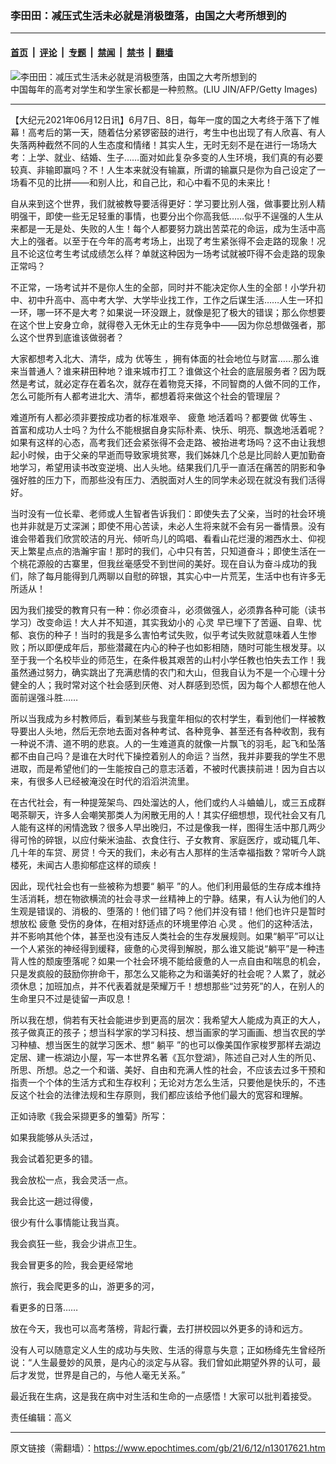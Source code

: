 ### 李田田：减压式生活未必就是消极堕落，由国之大考所想到的

---

#### [首页](../../../..?n13017621) &nbsp;|&nbsp; [评论](../../../../../epoch-comment?n13017621) &nbsp;|&nbsp; [专题](../../../../../epoch-special?n13017621) &nbsp;|&nbsp; [禁闻](../../../../../epoch-news?n13017621) &nbsp;|&nbsp; [禁书](../../../../../books?n13017621) &nbsp;|&nbsp; [翻墙](https://github.com/gfw-breaker/nogfw/blob/master/README.md?n13017621)


<div><img alt="李田田：减压式生活未必就是消极堕落，由国之大考所想到的" class="attachment-djy_600_400 size-djy_600_400 wp-post-image" src="https://i.epochtimes.com/assets/uploads/2018/05/GettyImages-88276807-600x400.jpg"/>
<div class="caption">
 中国每年的高考对学生和学生家长都是一种煎熬。(LIU JIN/AFP/Getty Images)
</div></div><hr/><div class="post_content" id="artbody" itemprop="articleBody">
 <!-- article content begin -->
 <p>
  【大纪元2021年06月12日讯】6月7日、8日，每年一度的国之大考终于落下了帷幕！高考后的第一天，随着估分紧锣密鼓的进行，考生中也出现了有人欣喜、有人失落两种截然不同的人生态度和情绪！其实人生，无时无刻不是在进行一场场大考：上学、就业、结婚、生子……面对如此复杂多变的人生环境，我们真的有必要较真、非输即赢吗？不！​人生本来就没有输赢，所谓的输赢只是你为自己设定了一场看不见的比拼——和别人比，和自己比，和心中看不见的未来比！
 </p>
 <p>
  自从来到这个世界，我们就被教导要活得更好：学习要比别人强，做事要比别人精明强干，即使一些无足轻重的事情，也要分出个你高我低……似乎不逞强的人生从来都是一无是处、失败的人生！每个人都要努力跳出苦菜花的命运，成为生活中高大上的强者。以至于在今年的高考考场上，出现了考生紧张得不会走路的现象！况且不论这位考生考试成绩怎么样？单就这种因为一场考试就被吓得不会走路的现象正常吗？
 </p>
 <p>
  不正常，一场考试并不是你人生的全部，同时并不能决定你人生的全部！小学升初中、初中升高中、高中考大学、大学毕业找工作，工作之后谋生活……人生一环扣一环，哪一环不是大考？如果说一环没跟上，就像是犯了极大的错误；那么你想要在这个世上安身立命，就得卷入无休无止的生存竞争中——因为你总想做强者，那么这个世界到底谁该做弱者？
 </p>
 <p>
  大家都想考入北大、清华，成为
  <ok href="https://www.epochtimes.com/gb/tag/%E4%BC%98%E7%AD%89%E7%94%9F.html">
   优等生
  </ok>
  ，拥有体面的社会地位与财富……那么谁来当普通人？谁来耕田种地？谁来城市打工？谁做这个社会的底层服务者？因为既然是考试，就必定存在着名次，就存在着物竞天择，不同智商的人做不同的工作，怎么可能所有人都考进北大、清华，都想着将来做这个社会的管理层？
 </p>
 <p>
  难道所有人都必须非要按成功者的标准艰辛、
  <ok href="https://www.epochtimes.com/gb/tag/%E7%96%B2%E6%83%AB.html">
   疲惫
  </ok>
  地活着吗？都要做
  <ok href="https://www.epochtimes.com/gb/tag/%E4%BC%98%E7%AD%89%E7%94%9F.html">
   优等生
  </ok>
  、首富和成功人士吗？为什么不能根据自身实际朴素、快乐、明亮、飘逸地活着呢？如果有这样的心态，高考我们还会紧张得不会走路、被抬进考场吗？这不由让我想起小时候，由于父亲的早逝而导致家境贫寒，我们姊妹几个总是比同龄人更加勤奋地学习，希望用读书改变逆境、出人头地。结果我们几乎一直活在痛苦的阴影和争强好胜的压力下，而那些没有压力、洒脱面对人生的同学未必现在就没有我们活得好。
 </p>
 <p>
  当时没有一位长辈、老师或人生智者告诉我们：即使失去了父亲，当时的社会环境也并非就是万丈深渊；即使不用心苦读，未必人生将来就不会有另一番情景。没有谁会带着我们欣赏皎洁的月光、倾听鸟儿的鸣唱、看看山花烂漫的湘西水土、仰视天上繁星点点的浩瀚宇宙！那时的我们，心中只有苦，只知道奋斗；即使生活在一个桃花源般的古寨里，但我丝毫感受不到世间的美好。现在自认为奋斗成功的我们，除了每月能得到几两聊以自慰的碎银，其实心中一片荒芜，生活中也有许多无所适从！
 </p>
 <p>
  因为我们接受的教育只有一种：你必须奋斗，必须做强人，必须靠各种可能（读书学习）改变命运！大人并不知道，其实我幼小的
  <ok href="https://www.epochtimes.com/gb/tag/%E5%BF%83%E7%81%B5.html">
   心灵
  </ok>
  早已埋下了苦逼、自卑、忧郁、哀伤的种子！当时的我是多么害怕考试失败，似乎考试失败就意味着人生惨败；所以即便成年后，那些潜藏在内心的种子也如影相随，随时可能生根发芽。以至于我一个名校毕业的师范生，在条件极其艰苦的山村小学任教也怕失去工作！我虽然通过努力，确实跳出了充满悲情的农门和大山，但我自认为不是一个心理十分健全的人；我时常对这个社会感到厌倦、对人群感到恐慌，因为每个人都想在他人面前逞强斗胜……
 </p>
 <p>
  所以当我成为乡村教师后，看到某些与我童年相似的农村学生，看到他们一样被教导要出人头地，然后无奈地去面对各种考试、各种竞争、甚至还有各种收割，我有一种说不清、道不明的悲哀。人的一生难道真的就像一片飘飞的羽毛，起飞和坠落都不由自己吗？是谁在大时代下操控着别人的命运？当然，我并非要我的学生不思进取，而是希望他们的一生能按自己的意志活着，不被时代裹挟前进！因为自古以来，有很多人已经被淹没在时代的滔滔洪流里。
 </p>
 <p>
  在古代社会，有一种提笼架鸟、四处溜达的人，他们或约人斗蛐蛐儿，或三五成群喝茶聊天，许多人会嘲笑那类人为闲散无用的人！其实仔细想想，现代社会又有几人能有这样的闲情逸致？很多人早出晚归，不过是像我一样，图得生活中那几两少得可怜的碎银，以应付柴米油盐、衣食住行、子女教育、家庭医疗，或动辄几年、几十年的车贷、房贷！今天的我们，未必有古人那样的生活幸福指数？常听今人跳楼死，未闻古人患抑郁症这样的顽疾！
 </p>
 <p>
  因此，现代社会也有一些被称为想要“
  <ok href="https://www.epochtimes.com/gb/tag/%E8%BA%BA%E5%B9%B3.html">
   躺平
  </ok>
  ”的人。他们利用最低的生存成本维持生活消耗，想在物欲横流的社会寻求一丝精神上的宁静。结果，有人认为他们的人生观是错误的、消极的、堕落的！他们错了吗？他们并没有错！他们也许只是暂时想放松
  <ok href="https://www.epochtimes.com/gb/tag/%E7%96%B2%E6%83%AB.html">
   疲惫
  </ok>
  受伤的身体，在相对舒适点的环境里停泊
  <ok href="https://www.epochtimes.com/gb/tag/%E5%BF%83%E7%81%B5.html">
   心灵
  </ok>
  。他们的这种活法，并不影响其他个体，甚至也没有违反人类社会的生存发展规则。如果“躺平”可以让一个人紧张的神经得到缓释，疲惫的心灵得到解脱，那么谁又能说“躺平”是一种违背人性的颓废堕落呢？如果一个社会环境不能给疲惫的人一点自由和喘息的机会，只是发疯般的鼓励你拚命干，那怎么又能称之为和谐美好的社会呢？人累了，就必须休息；加班加点，并不代表着就是荣耀万千！想想那些“过劳死”的人，在别人的生命里只不过是徒留一声叹息！
 </p>
 <p>
  所以我在想，倘若有天社会能进步到更高的层次：我希望大人能成为真正的大人，孩子做真正的孩子；想当科学家的学习科技、想当画家的学习画画、想当农民的学习种植、想当医生的就学习医术、想“
  <ok href="https://www.epochtimes.com/gb/tag/%E8%BA%BA%E5%B9%B3.html">
   躺平
  </ok>
  ”的也可以像美国作家梭罗那样去湖边定居、建一栋湖边小屋，写一本世界名著《瓦尔登湖》，陈述自己对人生的所见、所思、所想。总之一个和谐、美好、自由和充满人性的社会，不应该去过多干预和指责一个个体的生活方式和生存权利；无论对方怎么生活，只要他是快乐的，不违反这个社会的法律法规和生存原则，我们都应该给予他们最大的宽容和理解。
 </p>
 <p>
  正如诗歌《我会采撷更多的雏菊》所写：
 </p>
 <p>
  如果我能够从头活过，
 </p>
 <p>
  我会试着犯更多的错。
 </p>
 <p>
  我会放松一点，我会灵活一点。
 </p>
 <p>
  我会比这一趟过得傻，
 </p>
 <p>
  很少有什么事情能让我当真。
 </p>
 <p>
  我会疯狂一些，我会少讲点卫生。
 </p>
 <p>
  我会冒更多的险，我会更经常地
 </p>
 <p>
  旅行，我会爬更多的山，游更多的河，
 </p>
 <p>
  看更多的日落……
 </p>
 <p>
  放在今天，我也可以高考落榜，背起行囊，去打拼校园以外更多的诗和远方。
 </p>
 <p>
  没有人可以随意定义人生的成功与失败、生活的得意与失意；正如杨绛先生曾经所说：“人生最曼妙的风景，是内心的淡定与从容。我们曾如此期望外界的认可，最后才发觉，世界是自己的，与他人毫无关系。”
 </p>
 <p>
  最近我在生病，这是我在病中对生活和生命的一点感悟！大家可以批判着接受。
 </p>
 <p>
  责任编辑：高义
 </p>
 <!-- article content end -->
 <div id="below_article_ad">
 </div>
</div>


---

原文链接（需翻墙）：https://www.epochtimes.com/gb/21/6/12/n13017621.htm